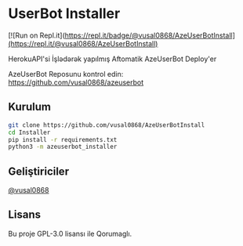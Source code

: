 # UserBot Installer
[![Run on Repl.it](https://repl.it/badge/@vusal0868/AzeUserBotInstall](https://repl.it/@vusal0868/AzeUserBotInstall)

HerokuAPI'si İşlədərək yapılmış Aftomatik AzeUserBot Deploy'er

AzeUserBot Reposunu kontrol edin: https://github.com/vusal0868/azeuserbot
## Kurulum
```sh
git clone https://github.com/vusal0868/AzeUserBotInstall
cd Installer
pip install -r requirements.txt
python3 -m azeuserbot_installer
```

## Geliştiriciler
[@vusal0868](https://t.me/vusal0868)


## Lisans
Bu proje GPL-3.0 lisansı ile Qorumaglı.